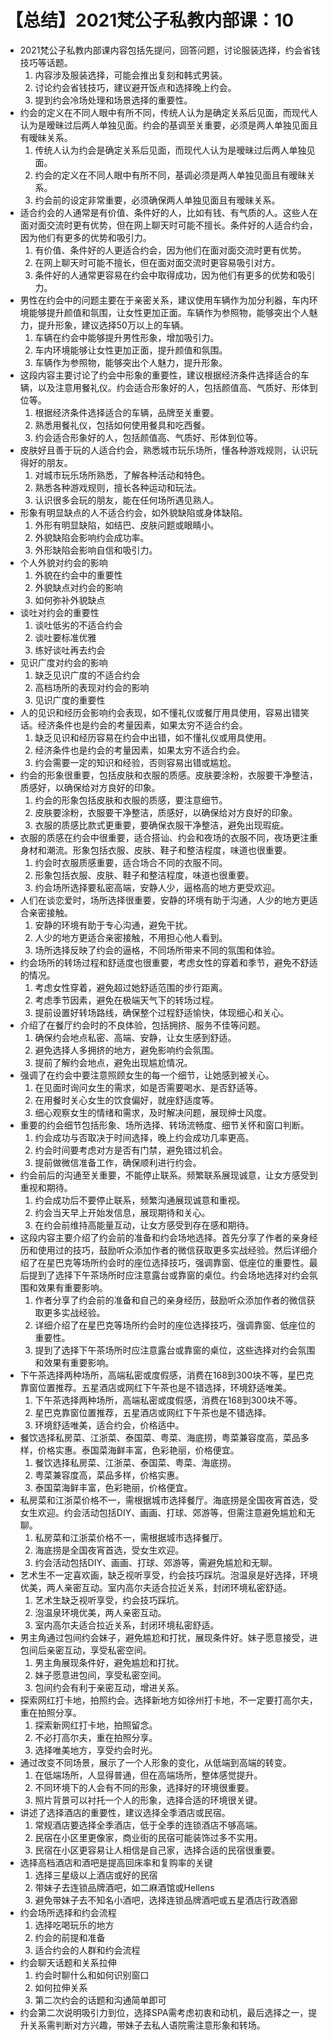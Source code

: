 # 【总结】2021梵公子私教内部课：10

-   2021梵公子私教内部课内容包括先提问，回答问题，讨论服装选择，约会省钱技巧等话题。
    1.  内容涉及服装选择，可能会推出复刻和韩式男装。
    2.  讨论约会省钱技巧，建议避开饭点和选择晚上约会。
    3.  提到约会冷场处理和场景选择的重要性。
-   约会的定义在不同人眼中有所不同，传统人认为是确定关系后见面，而现代人认为是暧昧过后两人单独见面。约会的基调至关重要，必须是两人单独见面且有暧昧关系。
    1.  传统人认为约会是确定关系后见面，而现代人认为是暧昧过后两人单独见面。
    2.  约会的定义在不同人眼中有所不同，基调必须是两人单独见面且有暧昧关系。
    3.  约会前的设定非常重要，必须确保两人单独见面且有暧昧关系。
-   适合约会的人通常是有价值、条件好的人，比如有钱、有气质的人。这些人在面对面交流时更有优势，但在网上聊天时可能不擅长。条件好的人适合约会，因为他们有更多的优势和吸引力。
    1.  有价值、条件好的人更适合约会，因为他们在面对面交流时更有优势。
    2.  在网上聊天时可能不擅长，但在面对面交流时更容易吸引对方。
    3.  条件好的人通常更容易在约会中取得成功，因为他们有更多的优势和吸引力。
-   男性在约会中的问题主要在于亲密关系，建议使用车辆作为加分利器，车内环境能够提升颜值和氛围，让女性更加正面。车辆作为参照物，能够突出个人魅力，提升形象，建议选择50万以上的车辆。
    1.  车辆在约会中能够提升男性形象，增加吸引力。
    2.  车内环境能够让女性更加正面，提升颜值和氛围。
    3.  车辆作为参照物，能够突出个人魅力，提升形象。
-   这段内容主要讨论了约会中形象的重要性，建议根据经济条件选择适合的车辆，以及注意用餐礼仪。约会适合形象好的人，包括颜值高、气质好、形体到位等。
    1.  根据经济条件选择适合的车辆，品牌至关重要。
    2.  熟悉用餐礼仪，包括如何使用餐具和吃西餐。
    3.  约会适合形象好的人，包括颜值高、气质好、形体到位等。
-   皮肤好且善于玩的人适合约会，熟悉城市玩乐场所，懂各种游戏规则，认识玩得好的朋友。
    1.  对城市玩乐场所熟悉，了解各种活动和特色。
    2.  熟悉各种游戏规则，擅长各种运动和玩法。
    3.  认识很多会玩的朋友，能在任何场所遇见熟人。
-   形象有明显缺点的人不适合约会，如外貌缺陷或身体缺陷。
    1.  外形有明显缺陷，如结巴、皮肤问题或眼睛小。
    2.  外貌缺陷会影响约会成功率。
    3.  外形缺陷会影响自信和吸引力。
-   个人外貌对约会的影响
    1.  外貌在约会中的重要性
    2.  外貌缺点对约会的影响
    3.  如何弥补外貌缺点
-   谈吐对约会的重要性
    1.  谈吐低劣的不适合约会
    2.  谈吐要标准优雅
    3.  练好谈吐再去约会
-   见识广度对约会的影响
    1.  缺乏见识广度的不适合约会
    2.  高档场所的表现对约会的影响
    3.  见识广度的重要性
-   人的见识和经历会影响约会表现，如不懂礼仪或餐厅用具使用，容易出错笑话。经济条件也是约会的考量因素，如果太穷不适合约会。
    1.  缺乏见识和经历容易在约会中出错，如不懂礼仪或用具使用。
    2.  经济条件也是约会的考量因素，如果太穷不适合约会。
    3.  约会需要一定的知识和经验，否则容易出错或尴尬。
-   约会的形象很重要，包括皮肤和衣服的质感。皮肤要涂粉，衣服要干净整洁，质感好，以确保给对方良好的印象。
    1.  约会的形象包括皮肤和衣服的质感，要注意细节。
    2.  皮肤要涂粉，衣服要干净整洁，质感好，以确保给对方良好的印象。
    3.  衣服的质感比款式更重要，要确保衣服干净整洁，避免出现瑕疵。
-   衣服的质感在约会中很重要，适合搭讪、约会和夜场的衣服不同，夜场更注重身材和潮流。形象包括衣服、皮肤、鞋子和整洁程度，味道也很重要。
    1.  约会时衣服质感重要，适合场合不同的衣服不同。
    2.  形象包括衣服、皮肤、鞋子和整洁程度，味道也很重要。
    3.  约会场所选择要私密高端，安静人少，逼格高的地方更受欢迎。
-   人们在谈恋爱时，场所选择很重要，安静的环境有助于沟通，人少的地方更适合亲密接触。
    1.  安静的环境有助于专心沟通，避免干扰。
    2.  人少的地方更适合亲密接触，不用担心他人看到。
    3.  场所选择反映了约会的逼格，不同场所带来不同的氛围和体验。
-   约会场所的转场过程和舒适度也很重要，考虑女性的穿着和季节，避免不舒适的情况。
    1.  考虑女性穿着，避免超过她舒适范围的步行距离。
    2.  考虑季节因素，避免在极端天气下的转场过程。
    3.  提前设置好转场路线，确保整个过程舒适愉快，体现细心和关心。
-   介绍了在餐厅约会时的不良体验，包括拥挤、服务不佳等问题。
    1.  确保约会地点私密、高端、安静，让女生感到舒适。
    2.  避免选择人多拥挤的地方，避免影响约会氛围。
    3.  提前了解约会地点，避免出现尴尬情况。
-   强调了在约会中要注意照顾女生的每一个细节，让她感到被关心。
    1.  在见面时询问女生的需求，如是否需要喝水、是否舒适等。
    2.  在用餐时关心女生的饮食偏好，就座舒适度等。
    3.  细心观察女生的情绪和需求，及时解决问题，展现绅士风度。
-   重要的约会细节包括形象、场所选择、转场流畅度、细节关怀和窗口判断。
    1.  约会成功与否取决于时间选择，晚上约会成功几率更高。
    2.  约会时间要考虑对方是否有门禁，避免错过机会。
    3.  提前做微信准备工作，确保顺利进行约会。
-   约会前后的沟通至关重要，不能停止联系。频繁联系展现诚意，让女方感受到重视和期待。
    1.  约会成功后不要停止联系，频繁沟通展现诚意和重视。
    2.  约会当天早上开始发信息，展现期待和关心。
    3.  在约会前维持高能量互动，让女方感受到存在感和期待。
-   这段内容主要介绍了约会前的准备和约会场地选择。首先分享了作者的亲身经历和使用过的技巧，鼓励听众添加作者的微信获取更多实战经验。然后详细介绍了在星巴克等场所约会时的座位选择技巧，强调靠窗、低座位的重要性。最后提到了选择下午茶场所时应注意露台或靠窗的桌位。约会场地选择对约会氛围和效果有重要影响。
    1.  作者分享了约会前的准备和自己的亲身经历，鼓励听众添加作者的微信获取更多实战经验。
    2.  详细介绍了在星巴克等场所约会时的座位选择技巧，强调靠窗、低座位的重要性。
    3.  提到了选择下午茶场所时应注意露台或靠窗的桌位，这些选择对约会氛围和效果有重要影响。
-   下午茶选择两种场所，高端私密或度假感，消费在168到300块不等，星巴克靠窗位置推荐。五星酒店或网红下午茶也是不错选择，环境舒适唯美。
    1.  下午茶选择两种场所，高端私密或度假感，消费在168到300块不等。
    2.  星巴克靠窗位置推荐，五星酒店或网红下午茶也是不错选择。
    3.  环境舒适唯美，适合约会，价格适中。
-   餐饮选择私房菜、江浙菜、泰国菜、粤菜、海底捞，粤菜兼容度高，菜品多样，价格实惠。泰国菜海鲜丰富，色彩艳丽，价格便宜。
    1.  餐饮选择私房菜、江浙菜、泰国菜、粤菜、海底捞。
    2.  粤菜兼容度高，菜品多样，价格实惠。
    3.  泰国菜海鲜丰富，色彩艳丽，价格便宜。
-   私房菜和江浙菜价格不一，需根据城市选择餐厅。海底捞是全国夜宵首选，受女生欢迎。约会活动包括DIY、画画、打球、郊游等，但需注意避免尴尬和无聊。
    1.  私房菜和江浙菜价格不一，需根据城市选择餐厅。
    2.  海底捞是全国夜宵首选，受女生欢迎。
    3.  约会活动包括DIY、画画、打球、郊游等，需避免尴尬和无聊。
-   艺术生不一定喜欢画，缺乏视听享受，约会技巧踩坑。泡温泉是好选择，环境优美，两人亲密互动。室内高尔夫适合拉近关系，封闭环境私密舒适。
    1.  艺术生缺乏视听享受，约会技巧踩坑。
    2.  泡温泉环境优美，两人亲密互动。
    3.  室内高尔夫适合拉近关系，封闭环境私密舒适。
-   男主角通过包间约会妹子，避免尴尬和打扰，展现条件好。妹子愿意接受，进包间后亲密互动，享受私密空间。
    1.  男主角展现条件好，避免尴尬和打扰。
    2.  妹子愿意进包间，享受私密空间。
    3.  包间约会有利于亲密互动，增进关系。
-   探索网红打卡地，拍照约会。选择新地方如徐州打卡地，不一定要打高尔夫，重在拍照分享。
    1.  探索新网红打卡地，拍照留念。
    2.  不必打高尔夫，重在拍照分享。
    3.  选择唯美地方，享受约会时光。
-   通过改变不同场景，展示了一个人形象的变化，从低端到高端的转变。
    1.  在低端场所，人显得普通，但在高端场所，整体感觉提升。
    2.  不同环境下的人会有不同的形象，选择好的环境很重要。
    3.  照片背景可以衬托一个人的形象，选择合适的环境很关键。
-   讲述了选择酒店的重要性，建议选择全季酒店或民宿。
    1.  常规酒店要选择全季酒店，低于全季的连锁酒店不够高端。
    2.  民宿在小区里更像家，商业街的民宿可能装饰过多不实用。
    3.  民宿在小区更容易让人相信是自己家，选择合适的民宿很重要。
-   选择高档酒店和酒吧是提高回床率和复购率的关键
    1.  选择三星级以上酒店或好的民宿
    2.  带妹子去连锁品牌酒吧，如二麻酒馆或Hellens
    3.  避免带妹子去不知名小酒吧，选择连锁品牌酒吧或五星酒店行政酒廊
-   约会场所选择和约会流程
    1.  选择吃喝玩乐的地方
    2.  约会的前提和准备
    3.  适合约会的人群和约会流程
-   约会聊天话题和关系拉伸
    1.  约会时聊什么和如何识别窗口
    2.  如何拉伸关系
    3.  第二次约会的话题和沟通简单即可
-   约会第二次说明吸引力到位，选择SPA需考虑初衷和动机，最后选择之一，提升关系需判断对方兴趣，带妹子去私人语院需注意形象和转场。